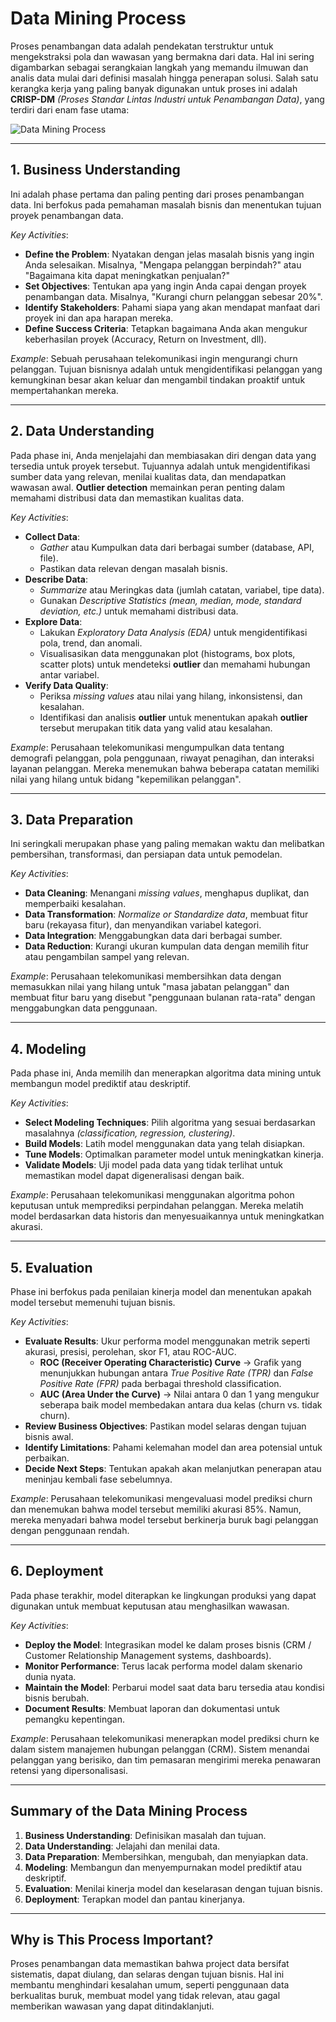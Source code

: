 # Data Mining Process
Proses penambangan data adalah pendekatan terstruktur untuk mengekstraksi pola dan wawasan yang bermakna dari data. Hal ini sering digambarkan sebagai serangkaian langkah yang memandu ilmuwan dan analis data mulai dari definisi masalah hingga penerapan solusi. Salah satu kerangka kerja yang paling banyak digunakan untuk proses ini adalah **CRISP-DM** _(Proses Standar Lintas Industri untuk Penambangan Data)_, yang terdiri dari enam fase utama:

![Data Mining Process](img/dataProcess.png)

---

## 1. Business Understanding
Ini adalah phase pertama dan paling penting dari proses penambangan data. Ini berfokus pada pemahaman masalah bisnis dan menentukan tujuan proyek penambangan data.

_Key Activities_:
- **Define the Problem**: Nyatakan dengan jelas masalah bisnis yang ingin Anda selesaikan. Misalnya, "Mengapa pelanggan berpindah?" atau "Bagaimana kita dapat meningkatkan penjualan?"
- **Set Objectives**: Tentukan apa yang ingin Anda capai dengan proyek penambangan data. Misalnya, "Kurangi churn pelanggan sebesar 20%".
- **Identify Stakeholders**:  Pahami siapa yang akan mendapat manfaat dari proyek ini dan apa harapan mereka.
- **Define Success Criteria**: Tetapkan bagaimana Anda akan mengukur keberhasilan proyek (Accuracy, Return on Investment, dll).

_Example_:
Sebuah perusahaan telekomunikasi ingin mengurangi churn pelanggan. Tujuan bisnisnya adalah untuk mengidentifikasi pelanggan yang kemungkinan besar akan keluar dan mengambil tindakan proaktif untuk mempertahankan mereka.

---

## 2. Data Understanding
Pada phase ini, Anda menjelajahi dan membiasakan diri dengan data yang tersedia untuk proyek tersebut. Tujuannya adalah untuk mengidentifikasi sumber data yang relevan, menilai kualitas data, dan mendapatkan wawasan awal. **Outlier detection** memainkan peran penting dalam memahami distribusi data dan memastikan kualitas data.

_Key Activities_:
- **Collect Data**:
   - _Gather_ atau Kumpulkan data dari berbagai sumber (database, API, file).
   - Pastikan data relevan dengan masalah bisnis.
- **Describe Data**:
   - _Summarize_ atau Meringkas data (jumlah catatan, variabel, tipe data).
   - Gunakan _Descriptive Statistics (mean, median, mode, standard deviation, etc.)_ untuk memahami distribusi data.
- **Explore Data**:
  - Lakukan _Exploratory Data Analysis (EDA)_ untuk mengidentifikasi pola, trend, dan anomali.
  - Visualisasikan data menggunakan plot  (histograms, box plots, scatter plots) untuk mendeteksi **outlier** dan memahami hubungan antar variabel.
- **Verify Data Quality**:
   - Periksa _missing values_ atau nilai yang hilang, inkonsistensi, dan kesalahan.
   - Identifikasi dan analisis **outlier** untuk menentukan apakah **outlier** tersebut merupakan titik data yang valid atau kesalahan.

_Example_:
Perusahaan telekomunikasi mengumpulkan data tentang demografi pelanggan, pola penggunaan, riwayat penagihan, dan interaksi layanan pelanggan. Mereka menemukan bahwa beberapa catatan memiliki nilai yang hilang untuk bidang "kepemilikan pelanggan".

---

## 3. Data Preparation
Ini seringkali merupakan phase yang paling memakan waktu dan melibatkan pembersihan, transformasi, dan persiapan data untuk pemodelan.

_Key Activities_:
- **Data Cleaning**: Menangani _missing values_, menghapus duplikat, dan memperbaiki kesalahan.
- **Data Transformation**: _Normalize or Standardize data_, membuat fitur baru (rekayasa fitur), dan menyandikan variabel kategori.
- **Data Integration**: Menggabungkan data dari berbagai sumber.
- **Data Reduction**: Kurangi ukuran kumpulan data dengan memilih fitur atau pengambilan sampel yang relevan.

_Example_:
Perusahaan telekomunikasi membersihkan data dengan memasukkan nilai yang hilang untuk "masa jabatan pelanggan" dan membuat fitur baru yang disebut "penggunaan bulanan rata-rata" dengan menggabungkan data penggunaan.

---

## 4. Modeling
Pada phase ini, Anda memilih dan menerapkan algoritma data mining untuk membangun model prediktif atau deskriptif.

_Key Activities_:
- **Select Modeling Techniques**: Pilih algoritma yang sesuai berdasarkan masalahnya _(classification, regression, clustering)_.
- **Build Models**: Latih model menggunakan data yang telah disiapkan.
- **Tune Models**: Optimalkan parameter model untuk meningkatkan kinerja.
- **Validate Models**: Uji model pada data yang tidak terlihat untuk memastikan model dapat digeneralisasi dengan baik.

_Example_:
Perusahaan telekomunikasi menggunakan algoritma pohon keputusan untuk memprediksi perpindahan pelanggan. Mereka melatih model berdasarkan data historis dan menyesuaikannya untuk meningkatkan akurasi.

---

## 5. Evaluation
Phase ini berfokus pada penilaian kinerja model dan menentukan apakah model tersebut memenuhi tujuan bisnis.

_Key Activities_:
- **Evaluate Results**: Ukur performa model menggunakan metrik seperti akurasi, presisi, perolehan, skor F1, atau ROC-AUC.
  - **ROC (Receiver Operating Characteristic) Curve** → Grafik yang menunjukkan hubungan antara _True Positive Rate (TPR)_ dan _False Positive Rate (FPR)_ pada berbagai threshold classification.
  - **AUC (Area Under the Curve)** → Nilai antara 0 dan 1 yang mengukur seberapa baik model membedakan antara dua kelas (churn vs. tidak churn).
- **Review Business Objectives**: Pastikan model selaras dengan tujuan bisnis awal.
- **Identify Limitations**: Pahami kelemahan model dan area potensial untuk perbaikan.
- **Decide Next Steps**:  Tentukan apakah akan melanjutkan penerapan atau meninjau kembali fase sebelumnya.

_Example_:
Perusahaan telekomunikasi mengevaluasi model prediksi churn dan menemukan bahwa model tersebut memiliki akurasi 85%. Namun, mereka menyadari bahwa model tersebut berkinerja buruk bagi pelanggan dengan penggunaan rendah.

---

## 6. Deployment
Pada phase terakhir, model diterapkan ke lingkungan produksi yang dapat digunakan untuk membuat keputusan atau menghasilkan wawasan.

_Key Activities_:
- **Deploy the Model**: Integrasikan model ke dalam proses bisnis (CRM / Customer Relationship Management systems, dashboards).
- **Monitor Performance**: Terus lacak performa model dalam skenario dunia nyata.
- **Maintain the Model**: Perbarui model saat data baru tersedia atau kondisi bisnis berubah.
- **Document Results**: Membuat laporan dan dokumentasi untuk pemangku kepentingan.

_Example_:
Perusahaan telekomunikasi menerapkan model prediksi churn ke dalam sistem manajemen hubungan pelanggan (CRM). Sistem menandai pelanggan yang berisiko, dan tim pemasaran mengirimi mereka penawaran retensi yang dipersonalisasi.

---

## Summary of the Data Mining Process

1. **Business Understanding**: Definisikan masalah dan tujuan.
2. **Data Understanding**: Jelajahi dan menilai data.
3. **Data Preparation**: Membersihkan, mengubah, dan menyiapkan data.
4. **Modeling**: Membangun dan menyempurnakan model prediktif atau deskriptif.
5. **Evaluation**: Menilai kinerja model dan keselarasan dengan tujuan bisnis.
6. **Deployment**: Terapkan model dan pantau kinerjanya.

---

## Why is This Process Important?
Proses penambangan data memastikan bahwa project data bersifat sistematis, dapat diulang, dan selaras dengan tujuan bisnis. Hal ini membantu menghindari kesalahan umum, seperti penggunaan data berkualitas buruk, membuat model yang tidak relevan, atau gagal memberikan wawasan yang dapat ditindaklanjuti.